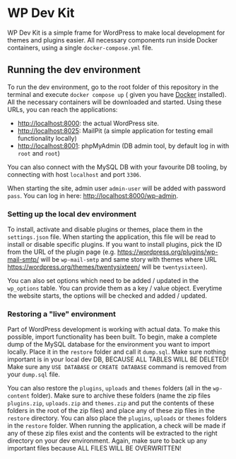 # WP Dev Kit

WP Dev Kit is a simple frame for WordPress to make local development for themes and plugins easier. All necessary
components run inside Docker containers, using a single `docker-compose.yml` file.

## Running the dev environment

To run the dev environment, go to the root folder of this repository in the terminal and execute `docker compose up` (
given you have [Docker](https://www.docker.com/) installed). All the necessary containers will be downloaded and
started. Using these URLs, you can reach the applications:

- <http://localhost:8000>: the actual WordPress site.
- <http://localhost:8025>: MailPit (a simple application for testing email functionality locally)
- <http://localhost:8001>: phpMyAdmin (DB admin tool, by default log in with `root` and `root`)

You can also connect with the MySQL DB with your favourite DB tooling, by connecting with host `localhost` and
port `3306`.

When starting the site, admin user `admin-user` will be added with password `pass`. You can log in
here: <http://localhost:8000/wp-admin>.

### Setting up the local dev environment

To install, activate and disable plugins or themes, place them in the `settings.json` file. When starting the
application, this file will be
read to install or disable specific plugins. If you want to install plugins, pick the ID from the URL of the plugin
page (e.g. https://wordpress.org/plugins/wp-mail-smtp/ will be `wp-mail-smtp` and same story with themes where
URL https://wordpress.org/themes/twentysixteen/ will be `twentysixteen`).

You can also set options which need to be added / updated in the `wp_options` table. You can provide them as a key /
value object. Everytime the website starts, the options will be checked and added / updated.

### Restoring a "live" environment

Part of WordPress development is working with actual data. To make this possible, import functionality has been built.
To begin, make a complete dump of the MySQL database for the environment you want to import locally. Place it in
the `restore` folder and call it `dump.sql`. Make sure nothing important is in your local dev DB, BECAUSE ALL TABLES
WILL BE DELETED! Make sure any `USE DATABASE` or `CREATE DATABASE` command is removed from your `dump.sql` file.

You can also restore the `plugins`, `uploads` and `themes` folders (all in the `wp-content` folder). Make sure to
archive these folders (name the zip files `plugins.zip`, `uploads.zip` and `themes.zip` and put the contents of these
folders in the root of the zip files) and place any of these zip files in the `restore` directory. You can also place
the `plugins`, `uploads` or `themes` folders in the `restore` folder. When running the
application, a check will be made if any of these zip files exist and the contents will be extracted to the right
directory on your dev environment. Again, make sure to back up any important files because ALL FILES WILL BE
OVERWRITTEN!
